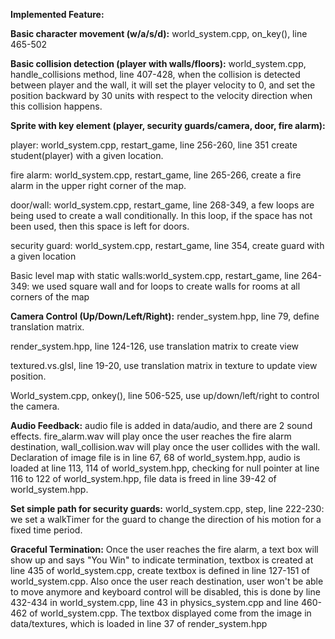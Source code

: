 **Implemented Feature:**

**Basic character movement (w/a/s/d):** world_system.cpp, on_key(), line 465-502

**Basic collision detection (player with walls/floors):** world_system.cpp, handle_collisions method, line 407-428, when the collision is detected between player and the wall, it will set the player velocity to 0, and set the position backward by 30 units with respect to the velocity direction when this collision happens.

**Sprite with key element (player, security guards/camera, door, fire alarm):**

player: world_system.cpp, restart_game, line 256-260, line 351 create student(player) with a given location.

fire alarm: world_system.cpp, restart_game, line 265-266, create a fire alarm in the upper right corner of the map. 

door/wall: world_system.cpp, restart_game, line 268-349, a few loops are being used to create a wall conditionally. In this loop, if the space has not been used, then this space is left for doors. 

security guard: world_system.cpp, restart_game, line 354, create guard with a given location 

Basic level map with static walls:world_system.cpp, restart_game, line 264-349: we used square wall and for loops to create walls for rooms at all corners of the map

**Camera Control (Up/Down/Left/Right):** render_system.hpp, line 79, define translation matrix. 

render_system.hpp, line 124-126, use translation matrix to create view
		       
textured.vs.glsl, line 19-20, use translation matrix in texture to update view position.
    
World_system.cpp, onkey(), line 506-525, use up/down/left/right to control the camera.
	
**Audio Feedback:** audio file is added in data/audio, and there are 2 sound effects. fire_alarm.wav will play once the user reaches the fire alarm destination, wall_collision.wav will play once the user collides with the wall. Declaration of image file is in line 67, 68 of world_system.hpp, audio is loaded at line 113, 114 of world_system.hpp, checking for null pointer at line 116 to 122 of world_system.hpp, file data is freed in line 39-42 of world_system.hpp.

**Set simple path for security guards:** world_system.cpp, step, line 222-230: we set a walkTimer for the guard to change the direction of his motion for a fixed time period.

**Graceful Termination:** Once the user reaches the fire alarm, a text box will show up and says "You Win" to indicate termination, textbox is created at line 435 of world_system.cpp, create textbox is defined in line 127-151 of world_system.cpp. Also once the user reach destination, user won't be able to move anymore and keyboard control will be disabled, this is done by line 432-434 in world_system.cpp, line 43 in physics_system.cpp and line 460-462 of world_system.cpp. The textbox displayed come from the image in data/textures, which is loaded in line 37 of render_system.hpp


